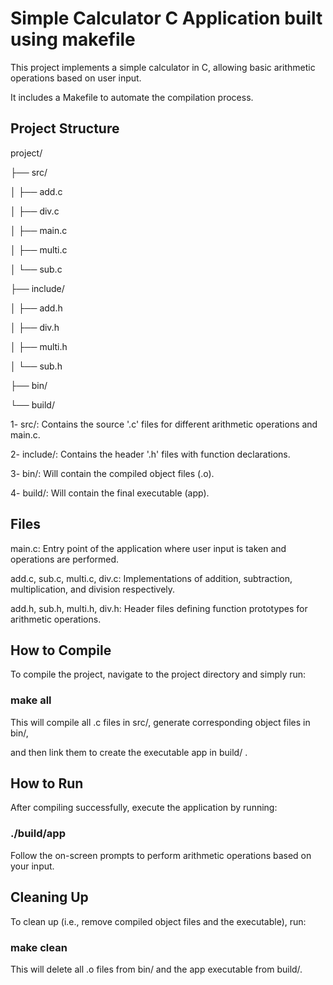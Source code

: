# Simple Calculator C Application built using makefile

This project implements a simple calculator in C, allowing basic arithmetic operations based on user input.

It includes a Makefile to automate the compilation process.


## Project Structure


project/

├── src/

│   ├── add.c

│   ├── div.c

│   ├── main.c

│   ├── multi.c

│   └── sub.c

├── include/

│   ├── add.h

│   ├── div.h

│   ├── multi.h

│   └── sub.h

├── bin/

└── build/

1- src/: Contains the source '.c' files for different arithmetic operations and main.c.

2- include/: Contains the header '.h' files with function declarations.

3- bin/: Will contain the compiled object files (.o).

4- build/: Will contain the final executable (app).


## Files

main.c: Entry point of the application where user input is taken and operations are performed.

add.c, sub.c, multi.c, div.c: Implementations of addition, subtraction, multiplication, and division respectively.

add.h, sub.h, multi.h, div.h: Header files defining function prototypes for arithmetic operations.



## How to Compile

To compile the project, navigate to the project directory and simply run:

### make all

This will compile all .c files in src/, generate corresponding object files in bin/, 

and then link them to create the executable app in build/ .

## How to Run 

After compiling successfully, execute the application by running:

### ./build/app

Follow the on-screen prompts to perform arithmetic operations based on your input.

## Cleaning Up

To clean up (i.e., remove compiled object files and the executable), run:

### make clean

This will delete all .o files from bin/ and the app executable from build/.







